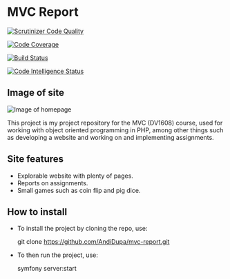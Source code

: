 # MVC Report

[![Scrutinizer Code Quality](https://scrutinizer-ci.com/g/AndiDupa/mvc-report/badges/quality-score.png?b=main)](https://scrutinizer-ci.com/g/AndiDupa/mvc-report/?branch=main)

[![Code Coverage](https://scrutinizer-ci.com/g/AndiDupa/mvc-report/badges/coverage.png?b=main)](https://scrutinizer-ci.com/g/AndiDupa/mvc-report/?branch=main)

[![Build Status](https://scrutinizer-ci.com/g/AndiDupa/mvc-report/badges/build.png?b=main)](https://scrutinizer-ci.com/g/AndiDupa/mvc-report/build-status/main)

[![Code Intelligence Status](https://scrutinizer-ci.com/g/AndiDupa/mvc-report/badges/code-intelligence.svg?b=main)](https://scrutinizer-ci.com/code-intelligence)

## Image of site

![Image of homepage](/report/public/img/homepage.png)

This project is my project repository for the MVC (DV1608) course, used for working with object oriented programming in PHP, among other things such as developing a website and working on and implementing assignments.

## Site features

- Explorable website with plenty of pages.
- Reports on assignments.
- Small games such as coin flip and pig dice.

## How to install

- To install the project by cloning the repo, use:

    git clone https://github.com/AndiDupa/mvc-report.git

- To then run the project, use:

    symfony server:start

